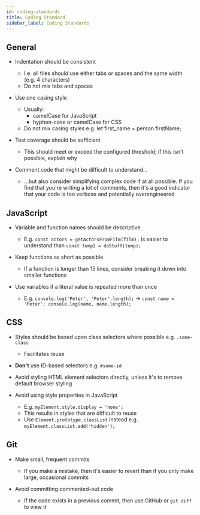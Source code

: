 ```yaml
---
id: coding-standards
title: Coding Standard
sidebar_label: Coding Standards
---
```


## General

- Indentation should be consistent

  - I.e. all files should use either tabs or spaces and the same width (e.g. 4
    characters)
  - Do not mix tabs and spaces

- Use one casing style

  - Usually:
    - camelCase for JavaScript
    - hyphen-case or camelCase for CSS
  - Do not mix casing styles e.g. let first_name = person.firstName;

- Test coverage should be sufficient
  - This should meet or exceed the configured threshold; if this isn't possible,
    explain why
- Comment code that might be difficult to understand...
  - ...but also consider simplifying complex code if at all possible. If you
    find that you're writing a lot of comments, then it's a good indicator that
    your code is too verbose and potentially overengineered

## JavaScript

- Variable and function names should be descriptive

  - E.g. `const actors = getActorsFromFilm(film);` is easier to understand than
    `const temp2 = doStuff(temp);`

- Keep functions as short as possible

  - If a function is longer than 15 lines, consider breaking it down into
    smaller functions

- Use variables if a literal value is repeated more than once
  - E.g. `console.log('Peter', 'Peter'.length);` -> `const name = 'Peter'; console.log(name, name.length);`

## CSS

- Styles should be based upon class selectors where possible e.g. `.some-class`

  - Facilitates reuse

- **Don't** use ID-based selectors e.g. `#some-id`
- Avoid styling HTML element selectors directly, unless it's to remove default
  browser styling

- Avoid using style properties in JavaScript
  - E.g. `myElement.style.display = 'none';`
  - This results in styles that are difficult to reuse
  - Use `Element.prototype.classList` instead e.g.
    `myElement.classList.add('hidden');`

## Git

- Make small, frequent commits

  - If you make a mistake, then it's easier to revert than if you only make
    large, occasional commits

- Avoid committing commented-out code
  - If the code exists in a previous commit, then use GitHub or `git diff` to
    view it
